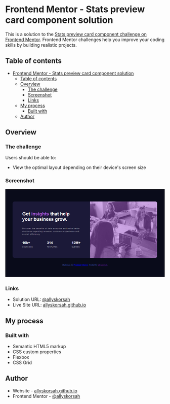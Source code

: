 # Frontend Mentor - Stats preview card component solution

This is a solution to the [Stats preview card component challenge on Frontend Mentor](https://www.frontendmentor.io/challenges/stats-preview-card-component-8JqbgoU62). Frontend Mentor challenges help you improve your coding skills by building realistic projects.

## Table of contents

- [Frontend Mentor - Stats preview card component solution](#frontend-mentor---stats-preview-card-component-solution)
  - [Table of contents](#table-of-contents)
  - [Overview](#overview)
    - [The challenge](#the-challenge)
    - [Screenshot](#screenshot)
    - [Links](#links)
  - [My process](#my-process)
    - [Built with](#built-with)
  - [Author](#author)

## Overview

### The challenge

Users should be able to:

- View the optimal layout depending on their device's screen size

### Screenshot

![Screenshot](./screenshot.png)

### Links

- Solution URL: [@allyskorsah](https://your-solution-url.com)
- Live Site URL: [allyskorsah.github.io](https://allyskorsah.github.io/Stats-Preview-Component-Design/)

## My process

### Built with

- Semantic HTML5 markup
- CSS custom properties
- Flexbox
- CSS Grid

## Author

- Website - [allyskorsah.github.io](https://allyskorsah.github.io/)
- Frontend Mentor - [@allyskorsah](https://www.frontendmentor.io/profile/allyskorsah)
  